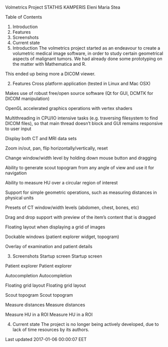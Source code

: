Volmetrics Project
STATHIS KAMPERIS
Eleni Maria Stea

Table of Contents
1. Introduction
2. Features
3. Screenshots
4. Current state
1. Introduction
The volmetrics project started as an endeavour to create a volumetric medical image software, in order to study certain geometrical aspects of malignant tumors. We had already done some prototyping on the matter with Mathematica and R.

This ended up being more a DICOM viewer.

2. Features
Cross platform application (tested in Linux and Mac OSX)

Makes use of robust free/open source software (Qt for GUI, DCMTK for DICOM manipulation)

OpenGL accelerated graphics operations with vertex shaders

Multithreading in CPU/IO intensive tasks (e.g. traversing filesystem to find DICOM files), so that main thread doesn’t block and GUI remains responsive to user input

Display both CT and MRI data sets

Zoom in/out, pan, flip horizontally/vertically, reset

Change window/width level by holding down mouse button and dragging

Ability to generate scout topogram from any angle of view and use it for navigation

Ability to measure HU over a circular region of interest

Support for simple geometric operations, such as measuring distances in physical units

Presets of CT window/width levels (abdomen, chest, bones, etc)

Drag and drop support with preview of the item’s content that is dragged

Floating layout when displaying a grid of images

Dockable windows (patient explorer widget, topogram)

Overlay of examination and patient details

3. Screenshots
Startup screen
Startup screen

Patient explorer
Patient explorer

Autocompletion
Autocompletion

Floating grid layout
Floating grid layout

Scout topogram
Scout topogram

Measure distances
Measure distances

Measure HU in a ROI
Measure HU in a ROI

4. Current state
The project is no longer being actively developed, due to lack of time resources by its authors.

Last updated 2017-01-06 00:00:07 EET
